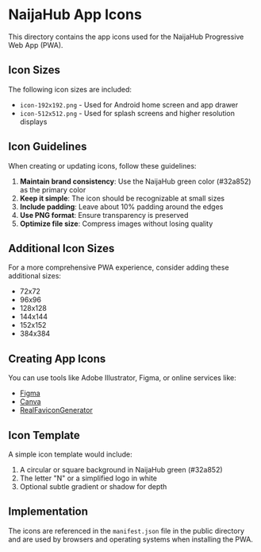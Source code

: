 # NaijaHub App Icons

This directory contains the app icons used for the NaijaHub Progressive Web App (PWA).

## Icon Sizes

The following icon sizes are included:

- `icon-192x192.png` - Used for Android home screen and app drawer
- `icon-512x512.png` - Used for splash screens and higher resolution displays

## Icon Guidelines

When creating or updating icons, follow these guidelines:

1. **Maintain brand consistency**: Use the NaijaHub green color (#32a852) as the primary color
2. **Keep it simple**: The icon should be recognizable at small sizes
3. **Include padding**: Leave about 10% padding around the edges
4. **Use PNG format**: Ensure transparency is preserved
5. **Optimize file size**: Compress images without losing quality

## Additional Icon Sizes

For a more comprehensive PWA experience, consider adding these additional sizes:

- 72x72
- 96x96
- 128x128
- 144x144
- 152x152
- 384x384

## Creating App Icons

You can use tools like Adobe Illustrator, Figma, or online services like:

- [Figma](https://www.figma.com/)
- [Canva](https://www.canva.com/)
- [RealFaviconGenerator](https://realfavicongenerator.net/)

## Icon Template

A simple icon template would include:

1. A circular or square background in NaijaHub green (#32a852)
2. The letter "N" or a simplified logo in white
3. Optional subtle gradient or shadow for depth

## Implementation

The icons are referenced in the `manifest.json` file in the public directory and are used by browsers and operating systems when installing the PWA.
